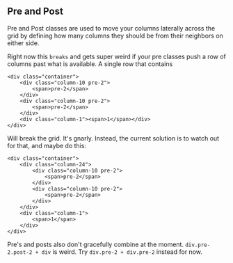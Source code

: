 ## Pre and Post
Pre and Post classes are used to move your columns laterally across the grid by defining how many columns they should be from their neighbors on either side.

Right now this `breaks` and gets super weird if your pre classes push a row of columns past what is available. A single row that contains
```
<div class="container">
	<div class="column-10 pre-2">
		<span>pre-2</span>
	</div>
	<div class="column-10 pre-2">
		<span>pre-2</span>
	</div>
	<div class="column-1"><span>1</span></div>
</div>
```

Will break the grid. It's gnarly. Instead, the current solution is to watch out for that, and maybe do this:

```
<div class="container">
	<div class="column-24">
		<div class="column-10 pre-2">
			<span>pre-2</span>
		</div>
		<div class="column-10 pre-2">
			<span>pre-2</span>
		</div>
	</div>
	<div class="column-1">
		<span>1</span>
	</div>
</div>
```

Pre's and posts also don't gracefully combine at the moment. `div.pre-2.post-2 + div` is weird. Try `div.pre-2 + div.pre-2` instead for now.